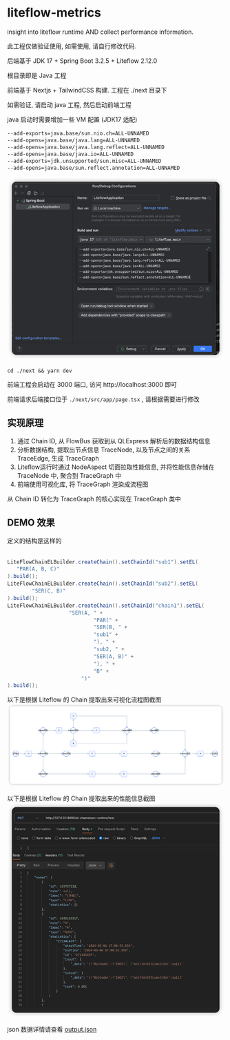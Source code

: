 # liteflow-metrics
insight into liteflow runtime AND collect performance information.

此工程仅做验证使用, 如需使用, 请自行修改代码.


后端基于 JDK 17 + Spring Boot 3.2.5 + Liteflow 2.12.0

根目录即是 Java 工程

前端基于 Nextjs + TailwindCSS 构建. 工程在 ./next 目录下

如需验证, 请启动 java 工程, 然后启动前端工程

java 启动时需要增加一些 VM 配置 (JDK17 适配)

```
--add-exports=java.base/sun.nio.ch=ALL-UNNAMED
--add-opens=java.base/java.lang=ALL-UNNAMED
--add-opens=java.base/java.lang.reflect=ALL-UNNAMED
--add-opens=java.base/java.io=ALL-UNNAMED
--add-exports=jdk.unsupported/sun.misc=ALL-UNNAMED
--add-opens=java.base/sun.reflect.annotation=ALL-UNNAMED
```

![](./img/img_2.png)


```shell
cd ./next && yarn dev
```

前端工程会启动在 3000 端口, 访问 http://localhost:3000 即可

前端请求后端接口位于 `./next/src/app/page.tsx` , 请根据需要进行修改

## 实现原理
1. 通过 Chain ID, 从 FlowBus 获取到从 QLExpress 解析后的数据结构信息
2. 分析数据结构, 提取出节点信息 TraceNode, 以及节点之间的关系 TraceEdge, 生成 TraceGraph
3. Liteflow运行时通过 NodeAspect 切面拉取性能信息, 并将性能信息存储在 TraceNode 中, 聚合到 TraceGraph 中
4. 前端使用可视化库, 将 TraceGraph 渲染成流程图

从 Chain ID 转化为 TraceGraph 的核心实现在 TraceGraph 类中



## DEMO 效果
定义的结构是这样的

```java

LiteFlowChainELBuilder.createChain().setChainId("sub1").setEL(
   "PAR(A, B, C)"
).build();
LiteFlowChainELBuilder.createChain().setChainId("sub2").setEL(
        "SER(C, B)"
).build();
LiteFlowChainELBuilder.createChain().setChainId("chain1").setEL(
                    "SER(A, " +
                            "PAR(" +
                            "SER(B, " +
                            "sub1" +
                            "), " +
                            "sub2, " +
                            "SER(A, B)" +
                            "), " +
                            "B" +
                        ")"
).build();

```

以下是根据 Liteflow 的 Chain 提取出来可视化流程图截图
![](./img/img.png)

以下是根据 Liteflow 的 Chain 提取出来的性能信息截图
![](./img/img_1.png)

json 数据详情请查看 [output.json](./output.json)